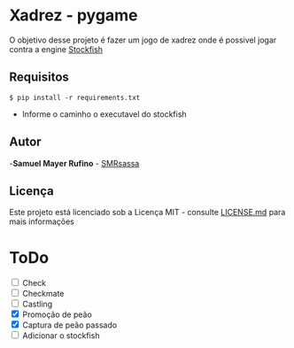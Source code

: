 # Xadrez - pygame

O objetivo desse projeto é fazer um jogo de xadrez onde é possivel jogar contra a engine [Stockfish](https://stockfishchess.org/)

## Requisitos
```
$ pip install -r requirements.txt
```
- Informe o caminho o executavel do stockfish

## Autor
-**Samuel Mayer Rufino** - [SMRsassa](https://github.com/smrsassa)

## Licença  
Este projeto está licenciado sob a Licença MIT - consulte [LICENSE.md](https://github.com/smrsassa/Projeto-Notas/blob/master/LICENSE) para mais informações

# ToDo
<input type="checkbox"> Check <br>
<input type="checkbox"> Checkmate <br>
<input type="checkbox"> Castling <br>
<input type="checkbox" checked> Promoção de peão <br>
<input type="checkbox" checked> Captura de peão passado <br>
<input type="checkbox"> Adicionar o stockfish
